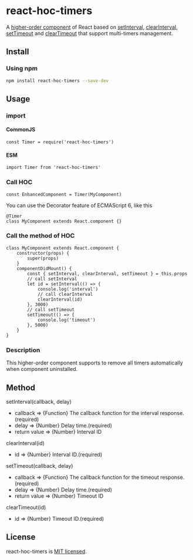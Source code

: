 # react-hoc-timers
A [higher-order component](https://reactjs.org/docs/higher-order-components.html) of React based on [setInterval](https://developer.mozilla.org/en-US/docs/Web/API/WindowOrWorkerGlobalScope/setInterval), [clearInterval](https://developer.mozilla.org/en-US/docs/Web/API/WindowOrWorkerGlobalScope/clearInterval), [setTimeout](https://developer.mozilla.org/en-US/docs/Web/API/WindowOrWorkerGlobalScope/setTimeout) and [clearTimeout](https://developer.mozilla.org/en-US/docs/Web/API/WindowOrWorkerGlobalScope/clearTimeout) that support multi-timers management.

## Install

### Using npm
```bash
npm install react-hoc-timers --save-dev
```

## Usage

### import
#### CommonJS
```
const Timer = require('react-hoc-timers')
```

#### ESM
```
import Timer from 'react-hoc-timers'
```

### Call HOC
```
const EnhancedComponent = Timer(MyComponent)
```
You can use the Decorator feature of ECMAScript 6, like this
```
@Timer
class MyComponent extends React.component {}
```
### Call the method of HOC
```
class MyComponent extends React.component {
    constructor(props) {
    	super(props)
    }
    componentDidMount() {
        const { setInterval, clearInterval, setTimeout } = this.props
        // call setInterval
        let id = setInterval(() => {
            console.log('interval')
            // call clearInterval
            clearInterval(id)
        }, 3000)
        // call setTimeout
        setTimeout(() => {
            console.log('timeout')
        }, 5000)
    }
}
```
### Description
This higher-order component supports to remove all timers automatically when component uninstalled.

## Method
setInterval(callback, delay)
- callback => {Function} The callback function for the interval response.(required)
- delay => {Number} Delay time.(required)
- return value => {Number} Interval ID

clearInterval(id)
- id => {Number} Interval ID.(required)

setTimeout(callback, delay)
- callback => {Function} The callback function for the timeout response.(required)
- delay => {Number} Delay time.(required)
- return value => {Number} Timeout ID

clearTimeout(id)
- id => {Number} Timeout ID.(required)

## License
react-hoc-timers is [MIT licensed](https://github.com/AmoyDreamer/react-hoc-timers/blob/master/LICENSE).

